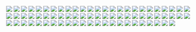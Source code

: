 ![](/_images/End%20pic.png)
![](/_images/IMG_1207.jpeg)
![](/_images/IMG_1407.jpeg)
![](/_images/IMG_1432.jpeg)
![](/_images/IMG_1561.jpeg)
![](/_images/IMG_1566.jpeg)
![](/_images/IMG_1615.png)
![](/_images/IMG_1644.png)
![](/_images/IMG_1824.jpeg)
![](/_images/IMG_1850.jpeg)
![](/_images/IMG_1861.jpeg)
![](/_images/IMG_1863.jpeg)
![](/_images/IMG_1921.jpeg)
![](/_images/IMG_1925.jpeg)
![](/_images/IMG_1932.jpeg)
![](/_images/IMG_1935.jpeg)
![](/_images/IMG_1963.jpeg)
![](/_images/IMG_1966.jpeg)
![](/_images/IMG_1970.jpeg)
![](/_images/IMG_1977.jpeg)
![](/_images/IMG_1982.jpeg)
![](/_images/IMG_1984.jpeg)
![](/_images/IMG_1985.jpeg)
![](/_images/IMG_1989.jpeg)
![](/_images/IMG_2001.jpeg)
![](/_images/IMG_2020.jpeg)
![](/_images/IMG_2058.jpeg)
![](/_images/IMG_2067.jpeg)
![](/_images/IMG_2070.jpeg)
![](/_images/IMG_2079.jpeg)
![](/_images/IMG_2086.jpeg)
![](/_images/IMG_2108.jpeg)
![](/_images/IMG_2124.jpeg)
![](/_images/IMG_2135.jpeg)
![](/_images/IMG_2138.jpeg)
![](/_images/IMG_2144.jpeg)
![](/_images/IMG_2149.jpeg)
![](/_images/IMG_2152.jpeg)
![](/_images/IMG_2184.jpeg)
![](/_images/IMG_2185.jpg)
![](/_images/IMG_2201.jpeg)
![](/_images/IMG_2208.jpeg)
![](/_images/IMG_2216.jpeg)
![](/_images/IMG_2248.jpg)
![](/_images/IMG_2272.jpeg)
![](/_images/IMG_2274.jpeg)
![](/_images/IMG_2330.jpeg)
![](/_images/IMG_2355.jpeg)
![](/_images/IMG_2360.jpeg)
![](/_images/IMG_2361.jpeg)
![](/_images/IMG_2444.jpeg)
![](/_images/IMG_2446.jpeg)
![](/_images/IMG_2448.jpeg)
![](/_images/IMG_2450.jpeg)
![](/_images/IMG_2459.jpeg)
![](/_images/IMG_2482.jpeg)
![](/_images/IMG_2638.jpeg)
![](/_images/IMG_2639.jpeg)
![](/_images/IMG_2641.jpeg)
![](/_images/IMG_2670.jpeg)
![](/_images/IMG_5851.heic)
![](/_images/IMG_6209.heic)
![](/_images/IMG_6225.HEIC)
![](/_images/IMG_6645.HEIC)
![](/_images/IMG_7152.HEIC)
![](/_images/IMG_7756.HEIC)
![](/_images/IMG_7832.heic)
![](/_images/IMG_8223.heic)
![](/_images/IMG_8808.HEIC)
![](/_images/IMG_9278.heic)
![](/_images/IMG_9297.heic)
![](/_images/IMG_9653.HEIC)
![](/_images/Lamp.jpg)
